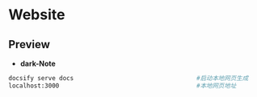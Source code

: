 # Website

## Preview

* **dark-Note**

```sh
docsify serve docs                                  #启动本地网页生成
localhost:3000                                      #本地网页地址
```
